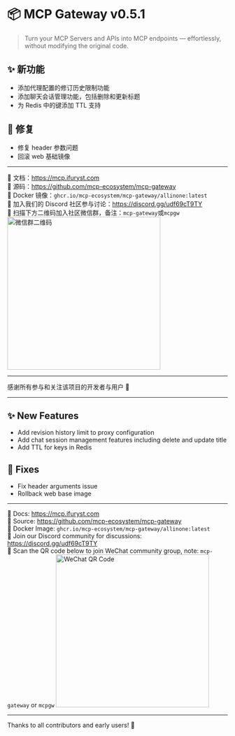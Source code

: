 # 📦 MCP Gateway v0.5.1

> Turn your MCP Servers and APIs into MCP endpoints — effortlessly, without modifying the original code.

## ✨ 新功能

- 添加代理配置的修订历史限制功能
- 添加聊天会话管理功能，包括删除和更新标题
- 为 Redis 中的键添加 TTL 支持

## 🐛 修复

- 修复 header 参数问题
- 回滚 web 基础镜像

---

📘 文档：https://mcp.ifuryst.com  
🐙 源码：https://github.com/mcp-ecosystem/mcp-gateway  
🐳 Docker 镜像：`ghcr.io/mcp-ecosystem/mcp-gateway/allinone:latest`  
💬 加入我们的 Discord 社区参与讨论：https://discord.gg/udf69cT9TY  
🔗 扫描下方二维码加入社区微信群，备注：`mcp-gateway`或`mcpgw`
<img src="https://github.com/mcp-ecosystem/mcp-gateway/blob/main/web/public/wechat-qrcode.png" alt="微信群二维码" width="350" height="350" />

---

感谢所有参与和关注该项目的开发者与用户 💖

---

## ✨ New Features

- Add revision history limit to proxy configuration
- Add chat session management features including delete and update title
- Add TTL for keys in Redis

## 🐛 Fixes

- Fix header arguments issue
- Rollback web base image

---

📘 Docs: https://mcp.ifuryst.com  
🐙 Source: https://github.com/mcp-ecosystem/mcp-gateway  
🐳 Docker Image: `ghcr.io/mcp-ecosystem/mcp-gateway/allinone:latest`  
💬 Join our Discord community for discussions: https://discord.gg/udf69cT9TY  
🔗 Scan the QR code below to join WeChat community group, note: `mcp-gateway` or `mcpgw`
<img src="https://github.com/mcp-ecosystem/mcp-gateway/blob/main/web/public/wechat-qrcode.png" alt="WeChat QR Code" width="350" height="350" />

---

Thanks to all contributors and early users! 💖 